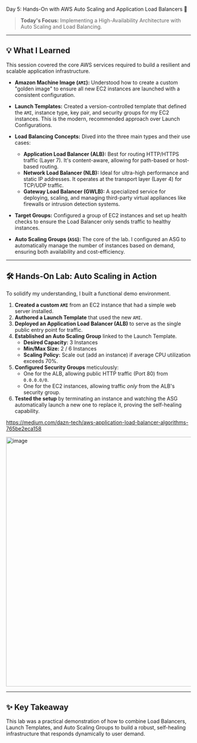 Day 5: Hands-On with AWS Auto Scaling and Application Load Balancers 🚀

> **Today's Focus:** Implementing a High-Availability Architecture with Auto Scaling and Load Balancing.

---

## 💡 What I Learned

This session covered the core AWS services required to build a resilient and scalable application infrastructure.

-   **Amazon Machine Image (`AMI`):** Understood how to create a custom "golden image" to ensure all new EC2 instances are launched with a consistent configuration.

-   **Launch Templates:** Created a version-controlled template that defined the `AMI`, instance type, key pair, and security groups for my EC2 instances. This is the modern, recommended approach over Launch Configurations.

-   **Load Balancing Concepts:** Dived into the three main types and their use cases:
    -   **Application Load Balancer (ALB):** Best for routing HTTP/HTTPS traffic (Layer 7). It's content-aware, allowing for path-based or host-based routing.
    -   **Network Load Balancer (NLB):** Ideal for ultra-high performance and static IP addresses. It operates at the transport layer (Layer 4) for TCP/UDP traffic.
    -   **Gateway Load Balancer (GWLB):** A specialized service for deploying, scaling, and managing third-party virtual appliances like firewalls or intrusion detection systems.

-   **Target Groups:** Configured a group of EC2 instances and set up health checks to ensure the Load Balancer only sends traffic to healthy instances.

-   **Auto Scaling Groups (`ASG`):** The core of the lab. I configured an ASG to automatically manage the number of instances based on demand, ensuring both availability and cost-efficiency.

---

## 🛠️ Hands-On Lab: Auto Scaling in Action

To solidify my understanding, I built a functional demo environment.

1.  **Created a custom `AMI`** from an EC2 instance that had a simple web server installed.
2.  **Authored a Launch Template** that used the new `AMI`.
3.  **Deployed an Application Load Balancer (ALB)** to serve as the single public entry point for traffic.
4.  **Established an Auto Scaling Group** linked to the Launch Template.
    -   **Desired Capacity:** 3 Instances
    -   **Min/Max Size:** 2 / 6 Instances
    -   **Scaling Policy:** Scale out (add an instance) if average CPU utilization exceeds 70%.
5.  **Configured Security Groups** meticulously:
    -   One for the ALB, allowing public HTTP traffic (Port 80) from `0.0.0.0/0`.
    -   One for the EC2 instances, allowing traffic *only* from the ALB's security group.
6.  **Tested the setup** by terminating an instance and watching the ASG automatically launch a new one to replace it, proving the self-healing capability.

https://medium.com/dazn-tech/aws-application-load-balancer-algorithms-765be2eca158

<img width="861" height="680" alt="image" src="https://github.com/user-attachments/assets/665086ec-20b3-4ef2-90f6-3188594f1412" />

---

## ✨ Key Takeaway

This lab was a practical demonstration of how to combine Load Balancers, Launch Templates, and Auto Scaling Groups to build a robust, self-healing infrastructure that responds dynamically to user demand.

